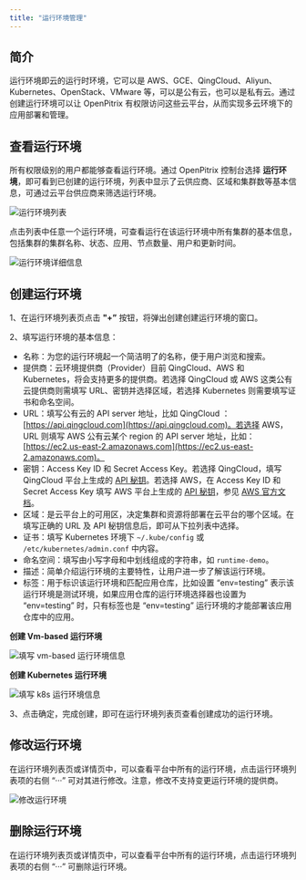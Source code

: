```yaml
---
title: "运行环境管理"
---
```


## 简介

运行环境即云的运行时环境，它可以是 AWS、GCE、QingCloud、Aliyun、Kubernetes、OpenStack、VMware 等，可以是公有云，也可以是私有云。通过创建运行环境可以让 OpenPitrix 有权限访问这些云平台，从而实现多云环境下的应用部署和管理。

## 查看运行环境
所有权限级别的用户都能够查看运行环境。通过 OpenPitrix 控制台选择 **运行环境**，即可看到已创建的运行环境，列表中显示了云供应商、区域和集群数等基本信息，可通过云平台供应商来筛选运行环境。

![运行环境列表](/runtime-lists.png)

点击列表中任意一个运行环境，可查看运行在该运行环境中所有集群的基本信息，包括集群的集群名称、状态、应用、节点数量、用户和更新时间。

![运行环境详细信息](/runtime-details.png)

## 创建运行环境
1、在运行环境列表页点击 **"+”** 按钮，将弹出创建创建运行环境的窗口。

2、填写运行环境的基本信息：

- 名称：为您的运行环境起一个简洁明了的名称，便于用户浏览和搜索。
- 提供商：云环境提供商（Provider）目前 QingCloud、AWS 和 Kubernetes，将会支持更多的提供商。若选择 QingCloud 或 AWS 这类公有云提供商则需填写 URL、密钥并选择区域，若选择 Kubernetes 则需要填写证书和命名空间。
- URL：填写公有云的 API server 地址，比如  QingCloud ：[https://api.qingcloud.com](https://api.qingcloud.com)。若选择 AWS，URL 则填写 AWS 公有云某个 region 的 API server 地址，比如：[https://ec2.us-east-2.amazonaws.com](https://ec2.us-east-2.amazonaws.com)。
- 密钥：Access Key ID 和 Secret Access Key。若选择 QingCloud，填写 QingCloud 平台上生成的 [API 秘钥](https://console.qingcloud.com/access_keys/)。若选择 AWS，在 Access Key ID 和 Secret Access Key 填写 AWS 平台上生成的 [API 秘钥](https://console.aws.amazon.com/iam/home?region=us-east-2#security_credential)，参见 [AWS 官方文档](https://docs.aws.amazon.com/zh_cn/general/latest/gr/managing-aws-access-keys.html)。
- 区域：是云平台上的可用区，决定集群和资源将部署在云平台的哪个区域。在填写正确的 URL 及 API 秘钥信息后，即可从下拉列表中选择。 
- 证书：填写 Kubernetes 环境下 `~/.kube/config` 或 `/etc/kubernetes/admin.conf` 中内容。
- 命名空间：填写由小写字母和中划线组成的字符串，如 `runtime-demo`。
- 描述：简单介绍运行环境的主要特性，让用户进一步了解该运行环境。
- 标签：用于标识该运行环境和匹配应用仓库，比如设置 “env=testing” 表示该运行环境是测试环境，如果应用仓库的运行环境选择器也设置为 “env=testing” 时，只有标签也是 “env=testing” 运行环境的才能部署该应用仓库中的应用。

**创建 Vm-based 运行环境**

![填写 vm-based 运行环境信息](/create-runtime-vm-based.png)

**创建 Kubernetes 运行环境**

![填写 k8s 运行环境信息](/create-runtime-k8s.png)


3、点击确定，完成创建，即可在运行环境列表页查看创建成功的运行环境。

## 修改运行环境
在运行环境列表页或详情页中，可以查看平台中所有的运行环境，点击运行环境列表项的右侧 “···” 可对其进行修改。注意，修改不支持变更运行环境的提供商。

![修改运行环境](/update-runtime-details.png)

## 删除运行环境

在运行环境列表页或详情页中，可以查看平台中所有的运行环境，点击运行环境列表项的右侧 “···” 可删除运行环境。
